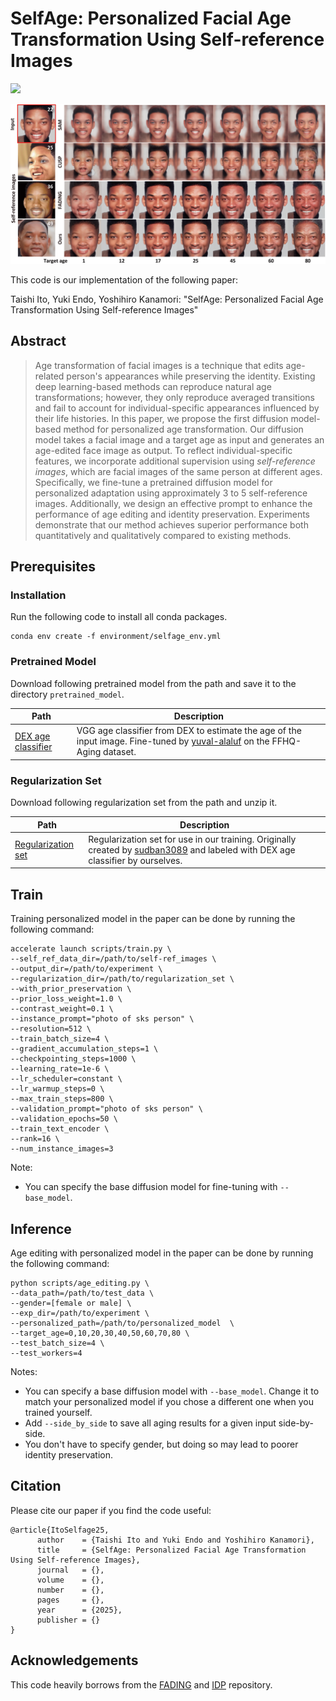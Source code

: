 # SelfAge: Personalized Facial Age Transformation Using Self-reference Images
<a href="https://arxiv.org/abs/2502.13987"><img src="https://img.shields.io/badge/arXiv-2502.13987-b31b1b.svg"></a>

![teaser](docs/teaser.png)

This code is our implementation of the following paper:

Taishi Ito, Yuki Endo, Yoshihiro Kanamori: "SelfAge: Personalized Facial Age Transformation Using Self-reference Images"

## Abstract
> Age transformation of facial images is a technique that edits age-related person's appearances while preserving the identity. Existing deep learning-based methods can reproduce natural age transformations; 
however, they only reproduce averaged transitions and fail to account for individual-specific appearances influenced by their life histories. In this paper, we propose the first diffusion model-based method for personalized age transformation. Our diffusion model takes a facial image and a target age as input and generates an age-edited face image as output. To reflect individual-specific features, we incorporate additional supervision using *self-reference images*, which are facial images of the same person at different ages. Specifically, we fine-tune a pretrained diffusion model for personalized adaptation using approximately 3 to 5 self-reference images. Additionally, we design an effective prompt to enhance the performance of age editing and identity preservation. Experiments demonstrate that our method achieves superior performance both quantitatively and qualitatively compared to existing methods.

## Prerequisites

### Installation

Run the following code to install all conda packages.

```
conda env create -f environment/selfage_env.yml
```

### Pretrained Model

Download following pretrained model from the path and save it to the directory `pretrained_model`.

Path | Description
---------- | -----------------
[DEX age classifier](https://drive.google.com/file/d/1mE_EStue-f7yXGOzpl4qxM3vM270TnLc/view?usp=sharing)  |  VGG age classifier from DEX to estimate the age of the input image. Fine-tuned by [yuval-alaluf](https://github.com/yuval-alaluf/SAM) on the FFHQ-Aging dataset.

### Regularization Set

Download following regularization set from the path and unzip it.

Path | Description
---------- | -----------------
[Regularization set](https://drive.google.com/file/d/1ldHHqVCPb46vZZKM_rhboxrHc0UtTukc/view?usp=sharing)  |  Regularization set for use in our training. Originally created by [sudban3089](https://github.com/sudban3089/ID-Preserving-Facial-Aging) and labeled with DEX age classifier by ourselves.


## Train

Training personalized model in the paper can be done by running the following command:

```
accelerate launch scripts/train.py \
--self_ref_data_dir=/path/to/self-ref_images \
--output_dir=/path/to/experiment \
--regularization_dir=/path/to/regularization_set \
--with_prior_preservation \
--prior_loss_weight=1.0 \
--contrast_weight=0.1 \
--instance_prompt="photo of sks person" \
--resolution=512 \
--train_batch_size=4 \
--gradient_accumulation_steps=1 \
--checkpointing_steps=1000 \
--learning_rate=1e-6 \
--lr_scheduler=constant \
--lr_warmup_steps=0 \
--max_train_steps=800 \
--validation_prompt="photo of sks person" \
--validation_epochs=50 \
--train_text_encoder \
--rank=16 \
--num_instance_images=3
```

Note:
* You can specify the base diffusion model for fine-tuning with `--base_model`.

## Inference

Age editing with personalized model in the paper can be done by running the following command:

```
python scripts/age_editing.py \
--data_path=/path/to/test_data \
--gender=[female or male] \
--exp_dir=/path/to/experiment \
--personalized_path=/path/to/personalized_model  \
--target_age=0,10,20,30,40,50,60,70,80 \
--test_batch_size=4 \
--test_workers=4
```

Notes:
* You can specify a base diffusion model with `--base_model`. Change it to match your personalized model if you chose a different one when you trained yourself.
* Add `--side_by_side` to save all aging results for a given input side-by-side.
* You don't have to specify gender, but doing so may lead to poorer identity preservation.

## Citation
Please cite our paper if you find the code useful:
```
@article{ItoSelfage25,
      author    = {Taishi Ito and Yuki Endo and Yoshihiro Kanamori},
      title     = {SelfAge: Personalized Facial Age Transformation Using Self-reference Images},
      journal   = {},
      volume    = {},
      number    = {},
      pages     = {},
      year      = {2025},
      publisher = {}
}
```


## Acknowledgements
This code heavily borrows from the [FADING](https://github.com/MunchkinChen/FADING) and [IDP](https://github.com/sudban3089/ID-Preserving-Facial-Aging) repository.
